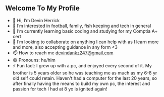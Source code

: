 ## Welcome To My Profile
- 👋 Hi, I’m Devin Herrick
- 👀 I’m interested in football, family, fish keeping and tech in general
- 🌱 I’m currently learning basic coding and studying for my Comptia A+ cert
- 💞️ I’m looking to collaborate on anything I can help with as I learn more and more, also accepting guidance in any form <3
- 📫 How to reach me devindankz247@gmail.com
- 😄 Pronouns: he/him
- ⚡ Fun fact: I grew up with a pc, and enjoyed every second of it. My brother is 5 years older so he was teaching me as much as my 6-8 yr old self could retain. Haven't had a computer for the last 20 years, so after finally having the means to build my own pc, the interest and passion for tech I had at 8 yo is ignited again!
